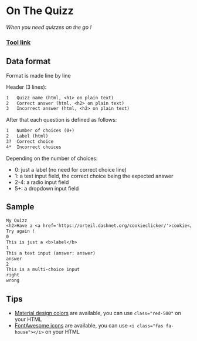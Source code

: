 # On The Quizz
*When you need quizzes on the go !*

### [Tool link](https://clement-gouin.github.io/on-the-quizz/)

## Data format

Format is made line by line

Header (3 lines):
```txt
1   Quizz name (html, <h1> on plain text)
2   Correct answer (html, <h2> on plain text)
3   Incorrect answer (html, <h2> on plain text)
```

After that each question is defined as follows:
```txt
1   Number of choices (0+)
2   Label (html)
3?  Correct choice
4*  Incorrect choices
```

Depending on the number of choices:
* 0: just a label (no need for correct choice line)
* 1: a text input field, the correct choice being the expected answer
* 2-4: a radio input field
* 5+: a dropdown input field

## Sample

```txt
My Quizz
<h2>Have a <a href='https://orteil.dashnet.org/cookieclicker/'>cookie</a> !</h2>
Try again !
0
This is just a <b>label</b>
1
This a text input (answer: answer)
answer
2
This is a multi-choice input
right
wrong
```

## Tips

* [Material design colors](https://materialui.co/colors/) are available, you can use `class="red-500"` on your HTML
* [FontAwesome icons](https://fontawesome.com/search?ic=free) are available, you can use `<i class="fas fa-house"></i>` on your HTML